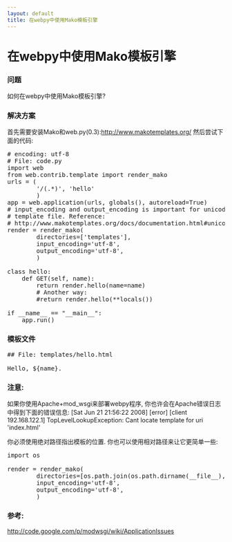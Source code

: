 ```yaml
---
layout: default
title: 在webpy中使用Mako模板引擎
---
```


# 在webpy中使用Mako模板引擎

### 问题
如何在webpy中使用Mako模板引擎?
### 解决方案
首先需要安装Mako和web.py(0.3):http://www.makotemplates.org/ 然后尝试下面的代码:
<pre>
# encoding: utf-8
# File: code.py
import web
from web.contrib.template import render_mako
urls = (
        '/(.*)', 'hello'
        )
app = web.application(urls, globals(), autoreload=True)
# input_encoding and output_encoding is important for unicode
# template file. Reference:
# http://www.makotemplates.org/docs/documentation.html#unicode
render = render_mako(
        directories=['templates'],
        input_encoding='utf-8',
        output_encoding='utf-8',
        )

class hello:
    def GET(self, name):
        return render.hello(name=name)
        # Another way:
        #return render.hello(**locals())

if __name__ == "__main__":
    app.run()
</pre>

### 模板文件

<pre>
## File: templates/hello.html

Hello, ${name}.
</pre>

### 注意:
如果你使用Apache+mod_wsgi来部署webpy程序, 你也许会在Apache错误日志中得到下面的错误信息:
[Sat Jun 21 21:56:22 2008] [error] [client 192.168.122.1] TopLevelLookupException: Cant locate template for uri 'index.html'

你必须使用绝对路径指出模板的位置.
你也可以使用相对路径来让它更简单一些:
<pre>
import os

render = render_mako(
        directories=[os.path.join(os.path.dirname(__file__), 'templates').replace('\\','/'),],
        input_encoding='utf-8',
        output_encoding='utf-8',
        )
</pre>
### 参考:
http://code.google.com/p/modwsgi/wiki/ApplicationIssues